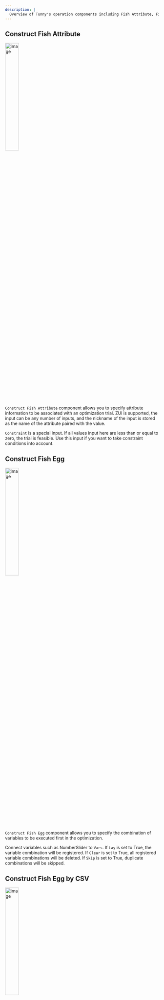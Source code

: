 ```yaml
---
description: |
  Overview of Tunny's operation components including Fish Attribute, Fish Egg, and Fish deconstruction components.
---
```


## Construct Fish Attribute

<img width="30%" alt="image" src="/images/docs_v1/gh-components/construct-fish-attribute.png">

`Construct Fish Attribute` component allows you to specify attribute information
to be associated with an optimization trial. ZUI is supported, the input can be
any number of inputs, and the nickname of the input is stored as the name of the
attribute paired with the value.

`Constraint` is a special input. If all values input here are less than or equal
to zero, the trial is feasible. Use this input if you want to take constraint
conditions into account.

## Construct Fish Egg

<img width="30%" alt="image" src="/images/docs_v1/gh-components/construct-fish-egg.png">

`Construct Fish Egg` component allows you to specify the combination of
variables to be executed first in the optimization.

Connect variables such as NumberSlider to `Vars`. If `Lay` is set to True, the
variable combination will be registered. If `Clear` is set to True, all
registered variable combinations will be deleted. If `Skip` is set to True,
duplicate combinations will be skipped.

## Construct Fish Egg by CSV

<img width="30%" alt="image" src="/images/docs_v1/gh-components/construct-fish-egg-by-csv.png">

`Construct Fish Egg by CSV` component enables Construct Fish Egg input via CSV.
Connect the path to the CSV file to `Path`.

For example, if you want to specify in CSV the combination of the values of two
NumberSliders with the nicknames X1 and X2, you can do so as follows

| X1 | X2 |
| -- | -- |
| 1  | 2  |

In this case, the combination of variables where X1 is 1 and X2 is 2 will be
executed first.

## Deconstruct Fish

<img width="30%" alt="image" src="/images/docs_v1/gh-components/deconstruct-fish.png">

`Deconstruct Fish` component allows you to deconstruct Fish, the result of
Tunny's optimization.

By deconstructing, variables, objective functions, and attributes can be
obtained in a data tree.

## Deconstruct Fish Attribute

<img width="30%" alt="image" src="/images/docs_v1/gh-components/deconstruct-fish-attribute.png">

`Deconstruct Fish Attribute` component can be used to deconstruct an attribute.
